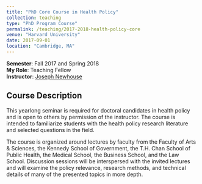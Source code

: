 ```yaml
---
title: "PhD Core Course in Health Policy"
collection: teaching
type: "PhD Program Course"
permalink: /teaching/2017-2018-health-policy-core
venue: "Harvard University"
date: 2017-09-01
location: "Cambridge, MA"
---
```


**Semester**: Fall 2017 and Spring 2018  
**My Role**: Teaching Fellow  
**Instructor**: <a href="https://hcp.hms.harvard.edu/people/joseph-p-newhouse" target="_blank">Joseph Newhouse</a>

## Course Description

 This yearlong seminar is required for doctoral candidates in health policy and is open to others by permission of the instructor. The course is intended to familiarize students with the health policy research literature and selected questions in the field.

The course is organized around lectures by faculty from the Faculty of Arts & Sciences, the Kennedy School of Government, the T.H. Chan School of Public Health, the Medical School, the Business School, and the Law School. Discussion sessions will be interspersed with the invited lectures and will examine the policy relevance, research methods, and technical details of many of the presented topics in more depth. 

